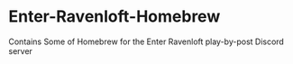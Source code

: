 # Enter-Ravenloft-Homebrew
Contains Some of Homebrew for the Enter Ravenloft play-by-post Discord server
